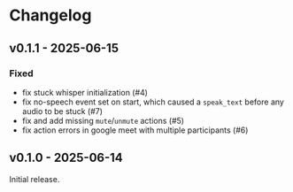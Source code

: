 
# Changelog

## v0.1.1 - 2025-06-15

### Fixed

- fix stuck whisper initialization (#4)
- fix no-speech event set on start, which caused a `speak_text` before any audio to be stuck (#7)
- fix and add missing `mute`/`unmute` actions (#5)
- fix action errors in google meet with multiple participants (#6)

## v0.1.0 - 2025-06-14

Initial release.
